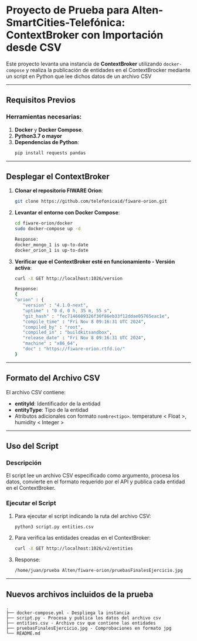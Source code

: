 # Proyecto de Prueba para Alten-SmartCities-Telefónica: ContextBroker con Importación desde CSV

Este proyecto levanta una instancia de **ContextBroker** utilizando `docker-compose` y realiza la publicación de entidades en el ContextBrocker mediante un script en Python que lee dichos datos de un archivo CSV

---

## Requisitos Previos

### Herramientas necesarias:
1. **Docker** y **Docker Compose**.
2. **Python3.7 o mayor** 
3. **Dependencias de Python**:
   ```bash
   pip install requests pandas
   ```

---

## Desplegar el ContextBroker

1. **Clonar el repositorio FIWARE Orion**:
   ```bash
   git clone https://github.com/telefonicaid/fiware-orion.git
   ```

2. **Levantar el entorno con Docker Compose**:
   ```bash
   cd fiware-orion/docker
   sudo docker-compose up -d

   Response:
   docker_mongo_1 is up-to-date
   docker_orion_1 is up-to-date
   ```

3. **Verificar que el ContextBroker esté en funcionamiento - Versión activa**:
   ```bash
   curl -X GET http://localhost:1026/version

   Response:
   {
   "orion" : {
      "version" : "4.1.0-next",
      "uptime" : "0 d, 0 h, 35 m, 55 s",
      "git_hash" : "fec7146609326f30f86eb33f12ddae05765eac1e",
      "compile_time" : "Fri Nov 8 09:16:31 UTC 2024",
      "compiled_by" : "root",
      "compiled_in" : "buildkitsandbox",
      "release_date" : "Fri Nov 8 09:16:31 UTC 2024",
      "machine" : "x86_64",
      "doc" : "https://fiware-orion.rtfd.io/"
   }
   ```

---

## Formato del Archivo CSV

El archivo CSV contiene:
- **entityId**: Identificador de la entidad
- **entityType**: Tipo de la entidad
- Atributos adicionales con formato `nombre<tipo>`. temperature < Float >, humidity < Integer >

---

## Uso del Script

### Descripción

El script lee un archivo CSV especificado como argumento, procesa los datos, convierte en el formato requerido por el API y publica cada entidad en el ContextBroker.

### Ejecutar el Script

1. Para ejecutar el script indicando la ruta del archivo CSV:
   ```bash
   python3 script.py entities.csv
   ```

2. Para verifica las entidades creadas en el ContextBroker:
   ```bash
   curl -X GET http://localhost:1026/v2/entities
   ```

3. Response:
   ```bash
   /home/juan/prueba Alten/fiware-orion/pruebasFinalesEjercicio.jpg
   ```

---

## Nuevos archivos incluidos de la prueba
```plaintext
.
├── docker-compose.yml - Despliega la instancia
├── script.py - Procesa y publica los datos del archivo csv
├── entities.csv - Archivo csv que contiene las entidades
├── pruebasFinalesEjercicio.jpg - Comprobaciones en formato jpg
└── README.md 
```
